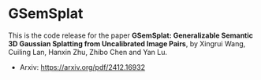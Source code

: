 # GSemSplat

This is the code release for the paper **GSemSplat: Generalizable Semantic 3D Gaussian Splatting from Uncalibrated Image Pairs**, by Xingrui Wang, Cuiling Lan, Hanxin Zhu, Zhibo Chen and Yan Lu.

- Arxiv: https://arxiv.org/pdf/2412.16932
